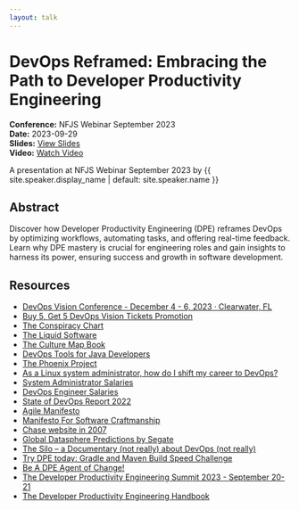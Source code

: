 ```yaml
---
layout: talk
---
```


<!-- Source: https://speaking.jbaru.ch/Fyul9t/devops-reframed-embracing-the-path-to-developer-productivity-engineering -->
# DevOps Reframed: Embracing the Path to Developer Productivity Engineering

**Conference:** NFJS Webinar September 2023  
**Date:** 2023-09-29  
**Slides:** [View Slides](https://drive.google.com/file/d/1i3BuEmc31iOLlKaJMMGmsxSe12QnIMXK/view)  
**Video:** [Watch Video](https://www.youtube.com/watch?v=uTEL8Ff1Zvk)  

A presentation at NFJS Webinar September 2023 by 
                    {{ site.speaker.display_name | default: site.speaker.name }}

## Abstract

Discover how Developer Productivity Engineering (DPE) reframes DevOps by optimizing workflows, automating tasks, and offering real-time feedback. Learn why DPE mastery is crucial for engineering roles and gain insights to harness its power, ensuring success and growth in software development.

## Resources

- [DevOps Vision Conference -  December 4 - 6, 2023 · Clearwater, FL](https://devopsvision.io)
- [Buy 5, Get 5 DevOps Vision Tickets Promotion](https://jbaru.ch/b5g5)
- [The Conspiracy Chart](https://twitter.com/abbieasr/status/1462953203067240450)
- [The Liquid Software](https://amzn.to/3Nvx4ir)
- [The Culture Map Book](https://amzn.to/3IBF6TT)
- [DevOps Tools for Java Developers](https://amzn.to/3Ny2xAB)
- [The Phoenix Project](https://itrevolution.com/product/the-phoenix-project/)
- [As a Linux system administrator, how do I shift my career to DevOps?](https://www.quora.com/As-a-Linux-system-administrator-how-do-I-shift-my-career-to-DevOps/answer/Disha-Rathod-10?no_redirect=1)
- [System Administrator Salaries](https://www.ziprecruiter.com/Salaries/System-Administrator-Salary)
- [DevOps Engineer Salaries](https://www.ziprecruiter.com/Salaries/Devops-Engineer-Salary)
- [State of DevOps Report 2022](https://cloud.google.com/devops/state-of-devops/)
- [Agile Manifesto](https://agilemanifesto.org/)
- [Manifesto For Software Craftmanship](https://manifesto.softwarecraftsmanship.org/)
- [Chase website in 2007](https://web.archive.org/web/20070708221025/http://www.chase.com/)
- [Global Datasphere Predictions by Segate](https://www.seagate.com/files/www-content/our-story/trends/files/idc-seagate-dataage-whitepaper.pdf)
- [The Silo – a Documentary (not really) about DevOps (not really)](https://tv.apple.com/us/show/silo/umc.cmc.3yksgc857px0k0rqe5zd4jice)
- [Try DPE today: Gradle and Maven Build Speed Challenge](https://gradle.com/gradle-and-maven-build-speed-challenge/)
- [Be A DPE Agent of Change!](https://gradle.influitive.com/join/00010)
- [The Developer Productivity Engineering Summit 2023 - September 20-21](https://dpesummit.com/)
- [The Developer Productivity Engineering Handbook](https://gradle.com/developer-productivity-engineering/handbook/)

